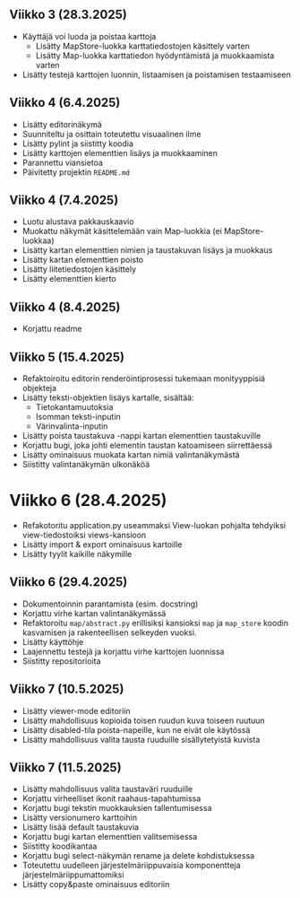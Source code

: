 ## Viikko 3 (28.3.2025)
- Käyttäjä voi luoda ja poistaa karttoja
    - Lisätty MapStore-luokka karttatiedostojen käsittely varten
    - Lisätty Map-luokka karttatiedon hyödyntämistä ja muokkaamista varten
- Lisätty testejä karttojen luonnin, listaamisen ja poistamisen testaamiseen

## Viikko 4 (6.4.2025)
- Lisätty editorinäkymä
- Suunniteltu ja osittain toteutettu visuaalinen ilme
- Lisätty pylint ja siistitty koodia
- Lisätty karttojen elementtien lisäys ja muokkaaminen
- Parannettu viansietoa
- Päivitetty projektin `README.md`

## Viikko 4 (7.4.2025)
- Luotu alustava pakkauskaavio
- Muokattu näkymät käsittelemään vain Map-luokkia (ei MapStore-luokkaa)
- Lisätty kartan elementtien nimien ja taustakuvan lisäys ja muokkaus
- Lisätty kartan elementtien poisto
- Lisätty liitetiedostojen käsittely
- Lisätty elementtien kierto

## Viikko 4 (8.4.2025)
- Korjattu readme

## Viikko 5 (15.4.2025)
- Refaktoiroitu editorin renderöintiprosessi tukemaan monityyppisiä objekteja
- Lisätty teksti-objektien lisäys kartalle, sisältää:
    - Tietokantamuutoksia
    - Isomman teksti-inputin
    - Värinvalinta-inputin
- Lisätty poista taustakuva -nappi kartan elementtien taustakuville
- Korjattu bugi, joka johti elementin taustan katoamiseen siirrettäessä
- Lisätty ominaisuus muokata kartan nimiä valintanäkymästä
- Siistitty valintanäkymän ulkonäköä

# Viikko 6 (28.4.2025)
- Refakotoritu application.py useammaksi View-luokan pohjalta tehdyiksi view-tiedostoiksi views-kansioon
- Lisätty import & export ominaisuus kartoille
- Lisätty tyylit kaikille näkymille

## Viikko 6 (29.4.2025)
- Dokumentoinnin parantamista (esim. docstring)
- Korjattu virhe kartan valintanäkymässä
- Refaktoroitu `map/abstract.py` erillisiksi kansioksi `map` ja `map_store` koodin kasvamisen ja rakenteellisen selkeyden vuoksi.
- Lisätty käyttöhje
- Laajennettu testejä ja korjattu virhe karttojen luonnissa
- Siistitty repositorioita

## Viikko 7 (10.5.2025)
- Lisätty viewer-mode editoriin
- Lisätty mahdollisuus kopioida toisen ruudun kuva toiseen ruutuun
- Lisätty disabled-tila poista-napeille, kun ne eivät ole käytössä
- Lisätty mahdollisuus valita tausta ruuduille sisällytetyistä kuvista

## Viikko 7 (11.5.2025)
- Lisätty mahdollisuus valita taustaväri ruuduille
- Korjattu virheelliset ikonit raahaus-tapahtumissa
- Korjattu bugi tekstin muokkauksien tallentumisessa
- Lisätty versionumero karttoihin
- Lisätty lisää default taustakuvia
- Korjattu bugi kartan elementtien valitsemisessa
- Siistitty koodikantaa
- Korjattu bugi select-näkymän rename ja delete kohdistuksessa
- Toteutettu uudelleen järjestelmäriippuvaisia komponentteja järjestelmäriippumattomiksi
- Lisätty copy&paste ominaisuus editoriin
